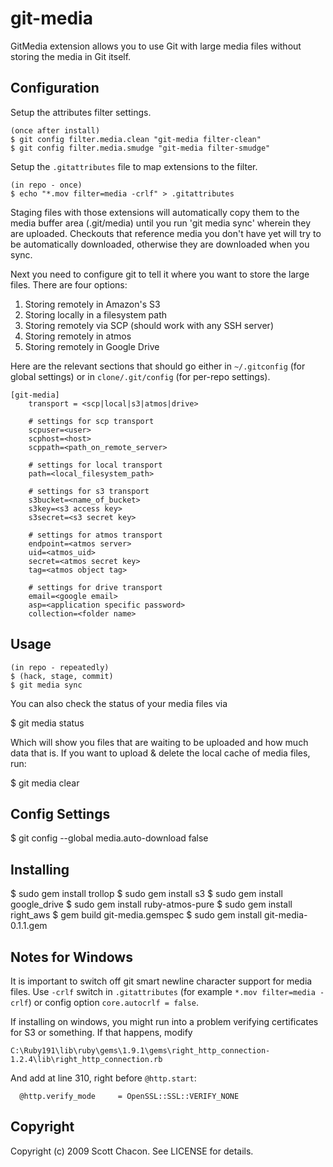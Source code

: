 # git-media

GitMedia extension allows you to use Git with large media files
without storing the media in Git itself.

## Configuration

Setup the attributes filter settings.

	(once after install)
	$ git config filter.media.clean "git-media filter-clean"
	$ git config filter.media.smudge "git-media filter-smudge"

Setup the `.gitattributes` file to map extensions to the filter.

	(in repo - once)
	$ echo "*.mov filter=media -crlf" > .gitattributes

Staging files with those extensions will automatically copy them to the
media buffer area (.git/media) until you run 'git media sync' wherein they
are uploaded.  Checkouts that reference media you don't have yet will try to
be automatically downloaded, otherwise they are downloaded when you sync.

Next you need to configure git to tell it where you want to store the large files.
There are four options:

1. Storing remotely in Amazon's S3
2. Storing locally in a filesystem path
3. Storing remotely via SCP (should work with any SSH server)
4. Storing remotely in atmos
5. Storing remotely in Google Drive

Here are the relevant sections that should go either in `~/.gitconfig` (for global settings)
or in `clone/.git/config` (for per-repo settings).

	[git-media]
		transport = <scp|local|s3|atmos|drive>

		# settings for scp transport
		scpuser=<user>
		scphost=<host>
		scppath=<path_on_remote_server>

		# settings for local transport
		path=<local_filesystem_path>

		# settings for s3 transport
		s3bucket=<name_of_bucket>
		s3key=<s3 access key>
		s3secret=<s3 secret key>

		# settings for atmos transport
		endpoint=<atmos server>
		uid=<atmos_uid>
		secret=<atmos secret key>
		tag=<atmos object tag>

		# settings for drive transport
		email=<google email>
		asp=<application specific password>
		collection=<folder name>


## Usage

	(in repo - repeatedly)
	$ (hack, stage, commit)
	$ git media sync

You can also check the status of your media files via

  $ git media status

Which will show you files that are waiting to be uploaded and how much data
that is. If you want to upload & delete the local cache of media files, run:

  $ git media clear

## Config Settings

  $ git config --global media.auto-download false


## Installing

  $ sudo gem install trollop
  $ sudo gem install s3
  $ sudo gem install google_drive
  $ sudo gem install ruby-atmos-pure
  $ sudo gem install right_aws
  $ gem build git-media.gemspec
  $ sudo gem install git-media-0.1.1.gem

## Notes for Windows

It is important to switch off git smart newline character support for media files.
Use `-crlf` switch in `.gitattributes` (for example `*.mov filter=media -crlf`) or config option `core.autocrlf = false`.

If installing on windows, you might run into a problem verifying certificates
for S3 or something. If that happens, modify

	C:\Ruby191\lib\ruby\gems\1.9.1\gems\right_http_connection-1.2.4\lib\right_http_connection.rb

And add at line 310, right before `@http.start`:

      @http.verify_mode     = OpenSSL::SSL::VERIFY_NONE

## Copyright

Copyright (c) 2009 Scott Chacon. See LICENSE for details.
